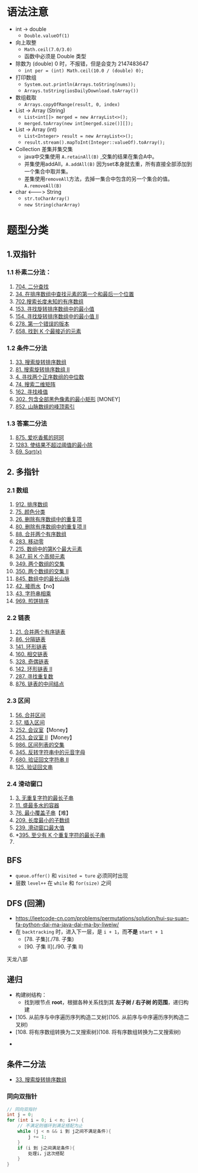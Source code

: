 # 语法注意

- int -> double
  - `Double.valueOf(1)`
- 向上取整
  - `Math.ceil(7.0/3.0)`
  - 函数中必须是 Double 类型
- 除数为 (double) 0 时，不报错，但是会变为 2147483647
  - `int per = (int) Math.ceil(10.0 / (double) 0);`
- 打印数组
  - `System.out.println(Arrays.toString(nums));`
  - `Arrays.toString(iosDailyDownload.toArray())`
- 数组截取
  - `Arrays.copyOfRange(result, 0, index)`
- List -> Array (String)
  - `List<int[]> merged = new ArrayList<>();`
  - `merged.toArray(new int[merged.size()][]);`
- List -> Array (int)
  - `List<Integer> result = new ArrayList<>();`
  - `result.stream().mapToInt(Integer::valueOf).toArray();`
- Collection 差集并集交集
  - java中交集使用 `A.retainAll(B)` ,交集的结果在集合A中。
  - 并集使用addAll，`A.addAll(B)` 因为set本身就去重，所有直接全部添加到一个集合中取并集。
  - 差集使用`removeAll`方法，去掉一集合中包含的另一个集合的值。`A.removeAll(B)`
- char <---> String
  - `str.toCharArray()`
  - `new String(charArray)`





# 题型分类

## 1.双指针

### 1.1 朴素二分法：

1. [704. 二分查找](https://leetcode-cn.com/problems/binary-search/)
2. [34. 在排序数组中查找元素的第一个和最后一个位置](https://leetcode-cn.com/problems/find-first-and-last-position-of-element-in-sorted-array/)
3. [702.搜索长度未知的有序数组](https://leetcode-cn.com/problems/search-in-a-sorted-array-of-unknown-size)
4. [153. 寻找旋转排序数组中的最小值](https://leetcode-cn.com/problems/find-minimum-in-rotated-sorted-array/)
5. [154. 寻找旋转排序数组中的最小值 II](https://leetcode-cn.com/problems/find-minimum-in-rotated-sorted-array-ii/)
6. [278. 第一个错误的版本](https://leetcode-cn.com/problems/first-bad-version/)
7. [658. 找到 K 个最接近的元素](https://leetcode-cn.com/problems/find-k-closest-elements/)

### 1.2 条件二分法

1. [33. 搜索旋转排序数组](https://leetcode-cn.com/problems/search-in-rotated-sorted-array)
2. [81. 搜索旋转排序数组 II](https://leetcode-cn.com/problems/search-in-rotated-sorted-array-ii)
3. [4. 寻找两个正序数组的中位数](https://leetcode-cn.com/problems/median-of-two-sorted-arrays)
4. [74. 搜索二维矩阵](https://leetcode-cn.com/problems/search-a-2d-matrix)
5. [162. 寻找峰值](https://leetcode-cn.com/problems/find-peak-element)
6. [302. 包含全部黑色像素的最小矩形](https://leetcode-cn.com/problems/smallest-rectangle-enclosing-black-pixels) [MONEY]
7. [852. 山脉数组的峰顶索引](https://leetcode-cn.com/problems/peak-index-in-a-mountain-array)

### 1.3 答案二分法

1. [875. 爱吃香蕉的珂珂](https://leetcode-cn.com/problems/koko-eating-bananas)
2. [1283. 使结果不超过阈值的最小除](https://leetcode-cn.com/problems/find-the-smallest-divisor-given-a-threshold)
3. [69. Sqrt(x)](https://leetcode-cn.com/problems/sqrtx)

## 2. 多指针

### 2.1 数组

1. [912. 排序数组](https://leetcode-cn.com/problems/sort-an-array)
2. [75. 颜色分类](https://leetcode-cn.com/problems/sort-colors)
3. [26. 删除有序数组中的重复项](https://leetcode-cn.com/problems/remove-duplicates-from-sorted-array)
4. [80. 删除有序数组中的重复项 II](https://leetcode-cn.com/problems/remove-duplicates-from-sorted-array-ii)
5. [88. 合并两个有序数组](https://leetcode-cn.com/problems/merge-sorted-array)
6. [283. 移动零](https://leetcode-cn.com/problems/move-zeroes)
7. [215. 数组中的第K个最大元素](https://leetcode-cn.com/problems/kth-largest-element-in-an-array)
8. [347. 前 K 个高频元素](https://leetcode-cn.com/problems/top-k-frequent-elements)
9. [349. 两个数组的交集](https://leetcode-cn.com/problems/intersection-of-two-arrays)
10. [350. 两个数组的交集 II](https://leetcode-cn.com/problems/intersection-of-two-arrays-ii)
11. [845. 数组中的最长山脉](https://leetcode-cn.com/problems/longest-mountain-in-array)
12. [42. 接雨水](https://leetcode-cn.com/problems/trapping-rain-water)【no】
13. [43. 字符串相乘](https://leetcode-cn.com/problems/multiply-strings)
14. [969. 煎饼排序](https://leetcode-cn.com/problems/pancake-sorting)

### 2.2 链表

1. [21. 合并两个有序链表](https://leetcode-cn.com/problems/merge-two-sorted-lists)
2. [86. 分隔链表](https://leetcode-cn.com/problems/partition-list/)
3. [141. 环形链表](https://leetcode-cn.com/problems/linked-list-cycle/)
4. [160. 相交链表](https://leetcode-cn.com/problems/intersection-of-two-linked-lists/)
5. [328. 奇偶链表](https://leetcode-cn.com/problems/odd-even-linked-list/)
6. [142. 环形链表 II](https://leetcode-cn.com/problems/linked-list-cycle-ii)
7. [287. 寻找重复数](https://leetcode-cn.com/problems/find-the-duplicate-number/)
8. [876. 链表的中间结点](https://leetcode-cn.com/problems/middle-of-the-linked-list/)

### 2.3 区间

1. [56. 合并区间](https://leetcode-cn.com/problems/merge-intervals/)
2. [57. 插入区间](https://leetcode-cn.com/problems/insert-interval/)
3. [252. 会议室](https://leetcode-cn.com/problems/meeting-rooms)【Money】
4. [253. 会议室 II](https://leetcode-cn.com/problems/meeting-rooms-ii)【Money】
5. [986. 区间列表的交集](https://leetcode-cn.com/problems/interval-list-intersections/)
6. [345. 反转字符串中的元音字母](https://leetcode-cn.com/problems/reverse-vowels-of-a-string/)
7. [680. 验证回文字符串 Ⅱ](https://leetcode-cn.com/problems/valid-palindrome-ii)
8. [125. 验证回文串](https://leetcode-cn.com/problems/valid-palindrome)

### 2.4 滑动窗口

1. [3. 无重复字符的最长子串](https://leetcode-cn.com/problems/longest-substring-without-repeating-characters)
2. [11. 盛最多水的容器](https://leetcode-cn.com/problems/container-with-most-water/)
3. [76. 最小覆盖子串](https://leetcode-cn.com/problems/minimum-window-substring)【难】
4. [209. 长度最小的子数组](https://leetcode-cn.com/problems/minimum-size-subarray-sum/)
5. [239. 滑动窗口最大值](https://leetcode-cn.com/problems/sliding-window-maximum/)
6. *[395. 至少有 K 个重复字符的最长子串](https://leetcode-cn.com/problems/longest-substring-with-at-least-k-repeating-characters/)
7. 



## BFS

* `queue.offer()` 和 `visited = ture` 必须同时出现
* 层数 `level++` 在 `while` 和 `for(size)` 之间



## DFS (回溯)

* https://leetcode-cn.com/problems/permutations/solution/hui-su-suan-fa-python-dai-ma-java-dai-ma-by-liweiw/
* 在 `backtracking` 时，进入下一层，是 `i + 1`，而**不是** `start + 1`
  * [78. 子集](./78. 子集)
  * [90. 子集 II](./90. 子集 II)

天龙八部

## 递归

* 构建树结构：
  * 找到根节点 **root**，根据各种关系找到其 **左子树 / 右子树 的范围**，递归构建
* [105. 从前序与中序遍历序列构造二叉树](105. 从前序与中序遍历序列构造二叉树)
* [108. 将有序数组转换为二叉搜索树](108. 将有序数组转换为二叉搜索树)

- 

## 条件二分法

- [33. 搜索旋转排序数组](https://leetcode-cn.com/problems/search-in-rotated-sorted-array/)

### 同向双指针

```java
// 同向双指针
int j = 0;
for (int i = 0; i < n; i++) {
    // 不满⾜则循环到满⾜搭配为⽌
    while (j < n && i 到 j之间不满⾜条件){
        j += 1;
    }
    if (i 到 j之间满⾜条件){
        处理i，j这次搭配
    }
}
```

